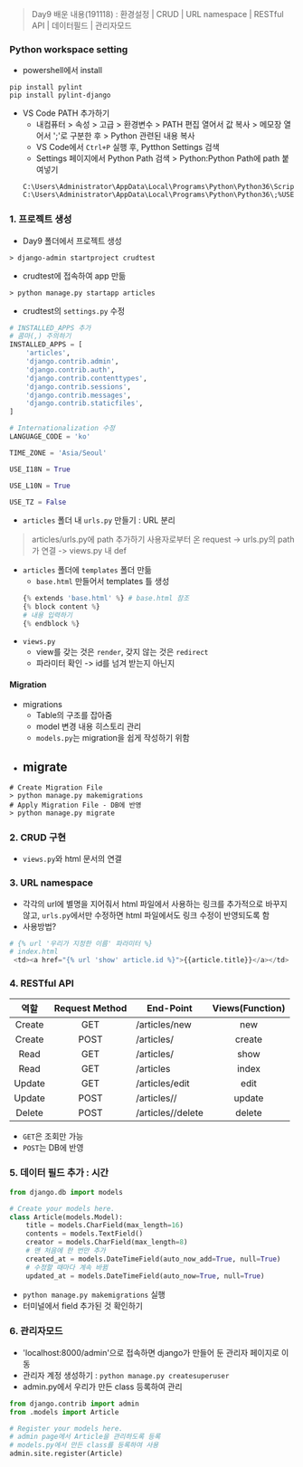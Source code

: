 > Day9 배운 내용(191118) : 환경설정 | CRUD | URL namespace | RESTful API | 데이터필드 | 관리자모드

### Python workspace setting
- powershell에서 install
``` command
pip install pylint
pip install pylint-django
```
- VS Code PATH 추가하기
    -  내컴퓨터 > 속성 > 고급 > 환경변수 > PATH 편집 열어서 값 복사 > 메모장 열어서 ';'로 구분한 후 > Python 관련된 내용 복사 
    - VS Code에서  `Ctrl+P` 실행 후, Pytthon Settings 검색
    - Settings 페이지에서 Python Path 검색 > Python:Python Path에 path 붙여넣기
    ```
    C:\Users\Administrator\AppData\Local\Programs\Python\Python36\Scripts\;
    C:\Users\Administrator\AppData\Local\Programs\Python\Python36\;%USERPROFILE%\AppData\Local\Microsoft\WindowsApps;;
    ```

### 1. 프로젝트 생성
- Day9 폴더에서 프로젝트 생성
``` command
> django-admin startproject crudtest
```
- crudtest에 접속하여 app 만듦
``` command
> python manage.py startapp articles
```
- crudtest의 `settings.py` 수정
``` python
# INSTALLED_APPS 추가
# 콤마(,) 주의하기
INSTALLED_APPS = [
    'articles',
    'django.contrib.admin',
    'django.contrib.auth',
    'django.contrib.contenttypes',
    'django.contrib.sessions',
    'django.contrib.messages',
    'django.contrib.staticfiles',
] 

# Internationalization 수정
LANGUAGE_CODE = 'ko'

TIME_ZONE = 'Asia/Seoul'

USE_I18N = True

USE_L10N = True

USE_TZ = False
```
- `articles` 폴더 내 `urls.py` 만들기 : URL 분리
> articles/urls.py에 path 추가하기
> 사용자로부터 온 request -> urls.py의 path가 연결 -> views.py 내 def
- `articles` 폴더에 `templates` 폴더 만듦
    - `base.html` 만들어서 templates 틀 생성
    ``` python
    {% extends 'base.html' %} # base.html 참조
    {% block content %}
    # 내용 입력하기
    {% endblock %}
    ```
- `views.py` 
    - view를 갖는 것은 `render`, 갖지 않는 것은 `redirect`
    - 파라미터 확인 -> id를 넘겨 받는지 아닌지

#### Migration
- migrations 
    - Table의 구조를 잡아줌
    - model 변경 내용 히스토리 관리
    - `models.py`는 migration을 쉽게 작성하기 위함 
- migrate
    - 

``` command
# Create Migration File
> python manage.py makemigrations
# Apply Migration File - DB에 반영
> python manage.py migrate
```

### 2. CRUD 구현
- `views.py`와 html 문서의 연결


### 3. URL namespace
- 각각의 url에 별명을 지어줘서 html 파일에서 사용하는 링크를 추가적으로 바꾸지 않고, `urls.py`에서만 수정하면 html 파일에서도 링크 수정이 반영되도록 함
- 사용방법?
``` python
# {% url '우리가 지정한 이름' 파라미터 %}
# index.html
 <td><a href="{% url 'show' article.id %}">{{article.title}}</a></td>
 ```
### 4. RESTful API
| 역할 | Request Method | <center>End-Point</center> | Views(Function) |
| :----: | :----: | :---- | :----: | 
| Create | GET | /articles/new | new |
| Create | POST | /articles/ | create |
| Read | GET | /articles/<id> | show |
| Read | GET | /articles | index |
| Update | GET | /articles/<id>edit | edit |
| Update | POST | /articles/<id>/ | update |
| Delete | POST | /articles/<id>/delete | delete |

- `GET`은 조회만 가능
- `POST`는 DB에 반영

### 5. 데이터 필드 추가 : 시간
``` python
from django.db import models

# Create your models here.
class Article(models.Model):
    title = models.CharField(max_length=16)
    contents = models.TextField()
    creator = models.CharField(max_length=8)
    # 맨 처음에 한 번만 추가
    created_at = models.DateTimeField(auto_now_add=True, null=True) 
    # 수정할 때마다 계속 바뀜
    updated_at = models.DateTimeField(auto_now=True, null=True)
```
- `python manage.py makemigrations` 실행
- 터미널에서 field 추가된 것 확인하기


### 6. 관리자모드
- 'localhost:8000/admin'으로 접속하면 django가 만들어 둔 관리자 페이지로 이동
- 관리자 계정 생성하기 : `python manage.py createsuperuser`
- admin.py에서 우리가 만든 class 등록하여 관리
``` python
from django.contrib import admin
from .models import Article

# Register your models here.
# admin page에서 Article을 관리하도록 등록
# models.py에서 만든 class를 등록하여 사용
admin.site.register(Article)
```

